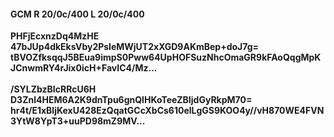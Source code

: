 #### GCM R 20/0c/400 L 20/0c/400
**PHFjEcxnzDq4MzHE**<br/>**47bJUp4dkEksVby2PsleMWjUT2xXGD9AKmBep+doJ7g=**<br/>**tBVOZfksqqJ5BEua9impS0Pww64UpHOFSuzNhcOmaGR9kFAoQqgMpKJCnwmRY4rJix0icH+FavIC4/Mz...**<br/><br/>
**/SYLZbzBIcRRcU6H**<br/>**D3Znl4HEM6A2K9dnTpu6gnQlHKoTeeZBIjdGyRkpM70=**<br/>**hr4t/E1xBljKexU428EzQqatGCcXbCs610elLgGS9KOO4y//vH870WE4FVN3YtW8YpT3+uuPD98mZ9MV...**